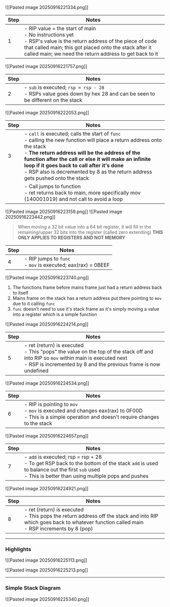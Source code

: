 ![[Pasted image 20250916221334.png]]



| Step | Notes                                                                                                                                                                                                                                        |
| ---- | -------------------------------------------------------------------------------------------------------------------------------------------------------------------------------------------------------------------------------------------- |
| 1    | - RIP value = the start of main<br>- No instructions yet<br>- RSP's value is the return address of the piece of code that called main; this got placed onto the stack after it called main; we need the return address to get back to it<br> |

![[Pasted image 20250916221757.png]]

| Step | Notes                                                                                                                  |
| ---- | ---------------------------------------------------------------------------------------------------------------------- |
| 2    | - `sub` is executed; `rsp = rsp - 28`<br>- RSPs value goes down by hex 28 and can be seen to be different on the stack |

![[Pasted image 20250916222053.png]]

| Step | Notes                                                                                                                                                                                                                                                                                                                                                                     |
| ---- | ------------------------------------------------------------------------------------------------------------------------------------------------------------------------------------------------------------------------------------------------------------------------------------------------------------------------------------------------------------------------- |
| 3    | - `call` is executed; calls the start of `func`<br>-  calling the new function will place a return address onto the stack<br>- **The return address will be the address of the function after the call or else it will make an infinite loop if it goes back to call after it's done**<br>- RSP also is decremented by 8 as the return address gets pushed onto the stack |
|      | - Call jumps to function<br>- ret  returns back to main, more specifically mov (140001019) and not call to avoid a loop                                                                                                                                                                                                                                                   |

![[Pasted image 20250916223159.png]]
![[Pasted image 20250916223442.png]]

> When moving a 32 bit value into a 64 bit register, it will fill in the remaining/upper 32 bits into the register (called zero extending)
> **THIS ONLY APPLIES TO REGISTERS AND NOT MEMORY**

| Step | Notes                                                          |
| ---- | -------------------------------------------------------------- |
| 4    | - RIP jumps to `func`<br>- `mov` is executed; eax(rax) = 0BEEF |
![[Pasted image 20250916223740.png]]

1.  The functions frame before mains frame just had a return address back to itself
2. Mains frame on the stack has a return address put there pointing to `mov` due to it calling `func`
3. `func` doesn't need to use it's stack frame as it's simply moving a value into a register which is a simple function

![[Pasted image 20250916224214.png]]

| Step | Notes                                                                                                                                                                                                     |
| ---- | --------------------------------------------------------------------------------------------------------------------------------------------------------------------------------------------------------- |
| 5    | - ret (return) is executed<br>- This "pops" the value on the top of the stack off and into RIP so `mov` within main is executed next<br>- RSP is incremented by 8 and the previous frame is now undefined |

![[Pasted image 20250916224534.png]]


| Step | Notes                                                                                                                                                    |
| ---- | -------------------------------------------------------------------------------------------------------------------------------------------------------- |
| 6    | - RIP is pointing to `mov`<br>- `mov` is executed and changes eax(rax) to 0F00D<br>- This is a simple operation and doesn't require changes to the stack |

![[Pasted image 20250916224657.png]]


| Step | Notes                                                                                                                                                                                             |
| ---- | ------------------------------------------------------------------------------------------------------------------------------------------------------------------------------------------------- |
| 7    | - `add` is executed; rsp = rsp + 28<br>- To get RSP back to the bottom of the stack `add` is used to balance out the first `sub` used<br>- This is better than using multiple pops and pushes<br> |

![[Pasted image 20250916224921.png]]


| Step | Notes                                                                                                                                                                   |
| ---- | ----------------------------------------------------------------------------------------------------------------------------------------------------------------------- |
| 8    | - ret (return) is executed<br>- This pops the return address off the stack and into RIP which goes back to whatever function called main<br>- RSP increments by 8 (pop) |

---

### Highlights

![[Pasted image 20250916225113.png]]

![[Pasted image 20250916225213.png]]

---

### Simple Stack Diagram
![[Pasted image 20250916225340.png]]

